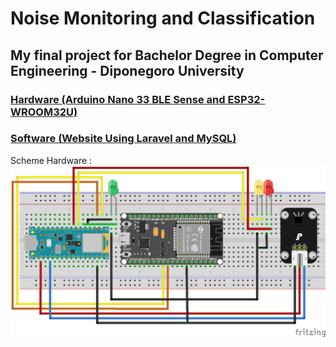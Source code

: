 # Noise Monitoring and Classification
## My final project for Bachelor Degree in Computer Engineering - Diponegoro University

### [Hardware (Arduino Nano 33 BLE Sense and ESP32-WROOM32U)](https://github.com/alvinzf/NMaC-Embedded)
### [Software (Website Using Laravel and MySQL)](https://github.com/alvinzf/NMaC-Software)

Scheme Hardware :
![alt text](https://github.com/alvinzf/Noise-Monitoring-and-Classification/blob/main/Skema_bb.jpg)
